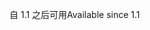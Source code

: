 <span data-ttu-id="d4bef-101">自 1.1 之后可用</span><span class="sxs-lookup"><span data-stu-id="d4bef-101">Available since 1.1</span></span>